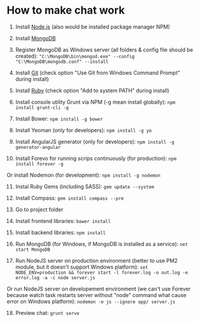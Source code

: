# How to make chat work

1. Install [Node.js](http://nodejs.org) (also would be installed package manager NPM)

2. Install [MongoDB](http://www.mongodb.org/downloads)

3. Register MongoDB as Windows server (all folders & config file should be created):
`"C:\MongoDB\bin\mongod.exe" --config "C:\MongoDB\mongodb.conf" --install`

4. Install [Git](http://git-scm.com) (check option "Use Git from Windows Command Prompt" during install)

5. Install [Ruby](http://rubyinstaller.org) (check option "Add to system PATH" during install)

6. Install console utility Grunt via NPM (-g mean install globally):
`npm install grunt-cli -g`

7. Install Bower:
`npm install -g bower`

8. Install Yeoman (only for developers):
`npm install -g yo`

9. Install AngularJS generator (only for developers):
`npm install -g generator-angular`

10. Install Forevo for running scrips continuously (for production):
`npm install forever -g`

Or install Nodemon (for development):
`npm install -g nodemon`

11. Instal Ruby Gems (including SASS):
`gem update --system`

12. Install Compass:
`gem install compass --pre`

13. Go to project folder

14. Install frontend libraries:
`bower install`

15. Install backend libraries:
`npm install`

16. Run MongoDB (for Windows, if MongoDB is installed as a service):
`net start MongoDB`

17. Run NodeJS server on production environment (better to use PM2 module, but it doesn't support Windows platform):
`set NODE_ENV=production && forever start -l forever.log -o out.log -e error.log -a -c node server.js`

Or run NodeJS server on developement environment (we can't use Forever because watch task restarts server without "node" command what cause error on Windows platform):
`nodemon -e js --ignore app/ server.js`

18. Preview chat:
`grunt serve`